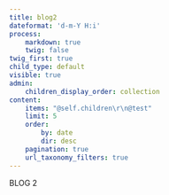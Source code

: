 ```yaml
---
title: blog2
dateformat: 'd-m-Y H:i'
process:
    markdown: true
    twig: false
twig_first: true
child_type: default
visible: true
admin:
    children_display_order: collection
content:
    items: "@self.children\r\n@test"
    limit: 5
    order:
        by: date
        dir: desc
    pagination: true
    url_taxonomy_filters: true
---
```


BLOG 2
